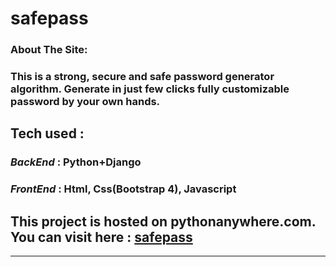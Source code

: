# safepass
### About The Site:
### This is a strong, secure and safe password generator algorithm. Generate  in just few clicks fully customizable password by your own hands.


## Tech used : 
### _BackEnd_ : Python+Django 
### _FrontEnd_ : Html, Css(Bootstrap 4), Javascript

## This project is hosted on pythonanywhere.com. You can visit here : [safepass](https://safepass.pythonanywhere.com/ "Go to Safepass website")
---
